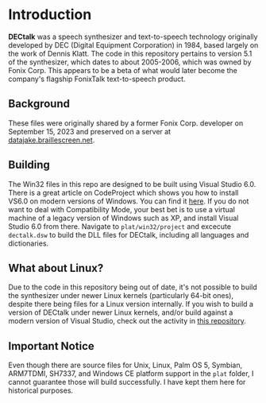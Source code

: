 # Introduction
**DECtalk** was a speech synthesizer and text-to-speech technology originally developed by DEC (Digital Equipment Corporation) in 1984, based largely on the work of Dennis Klatt.
The code in this repository pertains to version 5.1 of the synthesizer, which dates to about 2005-2006, which was owned by Fonix Corp. This appears to be a beta of what would later become the company's flagship FonixTalk text-to-speech product.
## Background
These files were originally shared by a former Fonix Corp. developer on September 15, 2023 and preserved on a server at [datajake.braillescreen.net](https://datajake.braillescreen.net/tts/DECtalk%20source%20code%20archive/).
## Building
The Win32 files in this repo are designed to be built using Visual Studio 6.0.
There is a great article on CodeProject which shows you how to install VS6.0 on modern versions of Windows. You can find it [here](https://www.codeproject.com/Articles/1191047/Install-Visual-Studio-on-Windows). If you do not want to deal with Compatibility Mode, your best bet is to use a virtual machine of a legacy version of Windows such as XP,  and install Visual Studio 6.0 from there.
Navigate to `plat/win32/project` and excecute `dectalk.dsw` to build the DLL files for DECtalk, including all languages and dictionaries.
## What about Linux?
Due to the code in this repository being out of date, it's not possible to build the synthesizer under newer Linux kernels (particularly 64-bit ones), despite there being files for a Linux version internally.
If you wish to build a version of DECtalk under newer Linux kernels, and/or build against a modern version of Visual Studio, check out the activity in [this repository](https://www.github.com/dectalk/dectalk).
## Important Notice
Even though there are source files for Unix, Linux, Palm OS 5, Symbian, ARM7TDMI, SH7337, and Windows CE platform support in the `plat` folder, I cannot guarantee those will build successfully. I have kept them here for historical purposes.